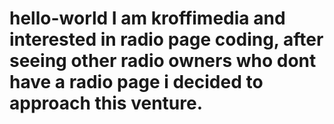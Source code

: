 # hello-world I am kroffimedia and interested in radio page coding, after seeing other radio owners who dont have a radio page i decided to approach this venture.
